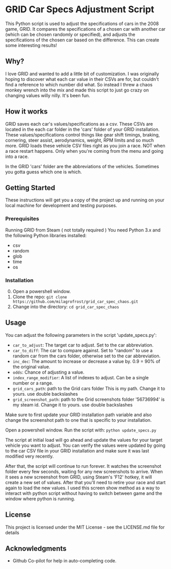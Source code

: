 # GRID Car Specs Adjustment Script

This Python script is used to adjust the specifications of cars in the 2008 game, GRID. It compares the specifications of a chosen car with another car (which can be chosen randomly or specified), and adjusts the specifications of the chosen car based on the difference.  This can create some interesting results!  

## Why?

I love GRID and wanted to add a little bit of customization.  I was originally hoping to discover what each car value in their CSVs are for, but couldn't find a reference to which number did what.  So instead I threw a chaos monkey wrench into the mix and made this script to just go crazy on changing values willy nilly.  It's been fun.

## How it works

GRID saves each car's values/specifications as a csv.  These CSVs are located in the each car folder in the 'cars' folder of your GRID installation.  These values/specifications control things like gear shift timings, braking, cornering, steer assist, aerodynamics, weight, RPM limits and so much more. GRID loads these vehicle CSV files right as you join a race.  NOT when a race restart happens.  Only when you're coming from the menu and going into a race.  

In the GRID 'cars' folder are the abbreviations of the vehicles.  Sometimes you gotta guess which one is which.

## Getting Started

These instructions will get you a copy of the project up and running on your local machine for development and testing purposes.


### Prerequisites

Running GRID from Steam ( not totally required )
You need Python 3.x and the following Python libraries installed:

- csv
- random
- glob
- time
- os

### Installation

0. Open a powershell window.
1. Clone the repo: `git clone https://github.com/milagrofrost/grid_car_spec_chaos.git`
2. Change into the directory: `cd grid_car_spec_chaos`


## Usage

You can adjust the following parameters in the script 'update_specs.py':

- `car_to_adjust`: The target car to adjust. Set to the car abbreviation.
- `car_to_diff`: The car to compare against. Set to "random" to use a random car from the cars folder, otherwise set to the car abbreviation.
- `inc_dec`: The amount to increase or decrease a value by. 0.9 = 90% of the original value.
- `odds`: Chance of adjusting a value.
- `index_range_modifier`: A list of indexes to adjust. Can be a single number or a range.
- `grid_cars_path`: path to the Grid cars folder This is my path.  Change it to yours.  use double backslashes
- `grid_screenshot_path`: path to the Grid screenshots folder '56736994' is my steam id.  Change it to yours.  use double backslashes

Make sure to first update your GRID installation path variable and also change the screenshot path to one that is specific to your installation.

Open a powershell window.
Run the script with: `python update_specs.py`

The script at initial load will go ahead and update the values for your target vehicle you want to adjust.   You can verify the values were updated by going to the car CSV file in your GRID installation and make sure it was last modified very recently.  

After that, the script will continue to run forever.  It watches the screenshot folder every few seconds, waiting for any new screenshots to arrive.  When it sees a new screenshot from GRID, using Steam's 'F12' hotkey, it will create a new set of values.  After that you'll need to retire your race and start again to load the new values.  I used this screen show method as a way to interact with python script without having to switch between game and the window where python is running.  

## License

This project is licensed under the MIT License - see the LICENSE.md file for details

## Acknowledgments

- Github Co-pilot for help in auto-completing code.  